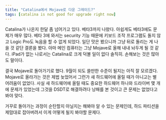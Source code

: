 ```yaml
---
title: "Catalina에서 Mojave로 다운 그레이드?"
tags: [catalina is not good for upgrade right now]
---
```


Catalina가 나온지 한달 좀 넘어가고 있다. 베타3까지 나왔다. 아쉽게도 베타3에도 문제가 매우 많다. 베타 3에 와서는 security 기능 때문에 키보드 조작 프로그램도 돌지 않고 Logic Pro도 녹음을 할 수 없게 되었다. 일단 맛은 봤으니까 그냥 뒤로 돌리는 게 나을 것 같단 결론을 봤다. 아마 메인 컴퓨터는 그냥 Mojave로 올해 내내 놔두게 될 것 같다. iPad가 없는 나로서는 Catalina로 크게 덕볼 일이 없다 솔직히. 손해보는 것은 많아도 말이다. 

결국 Mojave로 돌아가기로 했다. 9월이 되도 쓸만한 수준이 될지는 아직 잘 모르겠다. Mojave로 올라가는 것은 제법 늦었어서 그런가 새 하드웨어에 올릴 때가 아니고는 별 어려움이 없었다. 사실 새 하드웨어에 올릴 때도 중요한 하드웨어 하나와 드라이버 몇 개에 문제가 있었는데 그것을 DSDT로 해결하려다 낭패를 본 것이고 큰 문제는 없었다고 봐야 맞다.

거꾸로 돌아가는 과정이 순탄할지 아닐지는 해봐야 알 수 있는 문제인데, 하드 파티션을 제맘대로 잡아버려서 이게 어떻게 될지 봐야할 문제다. 
